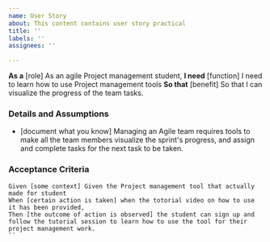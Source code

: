 ```yaml
---
name: User Story
about: This content contains user story practical
title: ''
labels: ''
assignees: ''

---
```


**As a** [role]  As an agile Project management student,
 **I need** [function]  I need to learn how to use Project management tools 
 **So that** [benefit]  So that I can visualize the progress of the team tasks.
   
 ### Details and Assumptions
 * [document what you know] Managing an Agile team requires tools to make all the team members visualize the sprint's progress, and assign and complete tasks for the next task to be taken.
   
 ### Acceptance Criteria  
   
 ```gherkin
 Given [some context] Given the Project management tool that actually made for student
 When [certain action is taken] when the totorial video on how to use it has been provided,
 Then [the outcome of action is observed] the student can sign up and follow the tutorial session to learn how to use the tool for their project management work.
 ``
